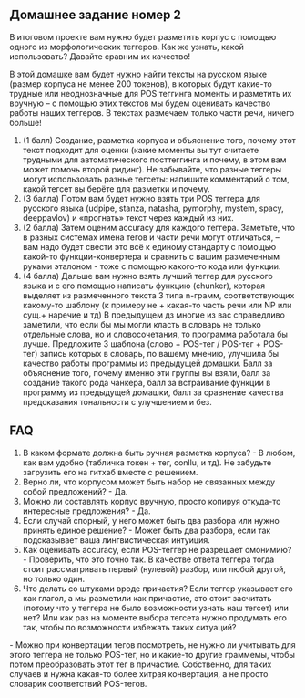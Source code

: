 ## Домашнее задание номер 2

В итоговом проекте вам нужно будет разметить корпус с помощью одного из морфологических теггеров. Как же узнать, какой использовать? Давайте сравним их качество!

В этой домашке вам будет нужно найти тексты на русском языке (размер корпуса не менее 200 токенов), 
в которых  будут какие-то трудные или неоднозначные для POS теггинга моменты и разметить их вручную 
– с помощью этих текстов мы будем оценивать качество работы наших теггеров. В текстах размечаем только части речи, ничего больше!
1. (1 балл) Создание, разметка корпуса и объяснение того, 
почему этот текст подходит для оценки (какие моменты вы тут считаете трудными для автоматического посттеггинга и почему, в этом вам может помочь второй ридинг).
Не забывайте, что разные теггеры могут использовать разные тегсеты: напишите комментарий о том, какой тегсет вы берёте для разметки и почему.
2. (3 балла) Потом вам будет нужно взять три  POS теггера для русского языка (udpipe, stanza, natasha, pymorphy, mystem, spacy, deeppavlov) и «прогнать» текст через каждый из них.
3. (2 балла) Затем оценим accuracy для каждого теггера. 
Заметьте, что в разных системах имена тегов и части речи  могут отличаться, – вам надо будет свести это всё к единому стандарту с помощью какой-то функции-конвертера и сравнить с вашим размеченным руками эталоном - тоже с помощью какого-то кода или функции.
4. (4 балла) Дальше вам нужно взять лучший теггер для русского языка и с его помощью написать функцию (chunker), 
которая выделяет из размеченного текста 3 типа n-грамм, соответствующих какому-то шаблону (к примеру не + какая-то часть речи или NP или сущ.+ наречие и тд) 
В предыдущем дз многие из вас справедливо заметили, что если бы мы могли класть в словарь не только отдельные слова, но и словосочетания, 
то программа работала бы лучше. Предложите 3 шаблона (слово + POS-тег / POS-тег + POS-тег) запись которых в словарь, по вашему мнению, 
улучшила бы качество работы программы из предыдущей домашки. 
Балл за объяснение того, почему именно эти группы вы взяли, балл за создание такого рода чанкера, балл за встраивание функции в программу из предыдущей домашки, 
балл за сравнение качества предсказания тональности с улучшением и без.

## FAQ
1. В каком формате должна быть ручная разметка корпуса? - В любом, как вам удобно (табличка токен + тег, conllu, и тд). Не забудьте загрузить его на гитхаб вместе с решением.
2. Верно ли, что корпусом может быть набор не связанных между собой предложений? - Да.
3. Можно ли составлять корпус вручную, просто копируя откуда-то интересные предложения? - Да.
4. Если случай спорный, у него может быть два разбора или нужно принять единое решение? - Может быть два разбора, если так подсказывает ваша лингвистическая интуиция.
5. Как оценивать accuracy, если POS-теггер не разрешает омонимию? - Проверить, что это точно так. В качестве ответа теггера тогда стоит рассматривать первый (нулевой) разбор, или любой другой, но только один.
6. Что делать со штуками вроде причастия? Если теггер указывает его как глагол, а мы разметили как причастие, это стоит засчитать (потому что у теггера не было возможности узнать наш тегсет) или нет? Или как раз на моменте выбора тегсета нужно продумать его так, чтобы по возможности избежать таких ситуаций?

\- Можно при конвертации тегов посмотреть, не нужно ли учитывать для этого теггера не только POS-тег, но и какие-то другие граммемы, чтобы потом преобразовать этот тег в причастие. Собственно, для таких случаев и нужна какая-то более хитрая конвертация, а не просто словарик соответствий POS-тегов.
